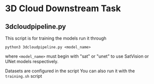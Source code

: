 # 3D Cloud Downstream Task

## 3dcloudpipeline.py
This script is for training the models
run it through
```python3
python3 3dcloudpipeline.py <model_name>
```
where `<model_name>` must begin with "sat" or "unet" to use SatVision or UNet models respectively.

Datasets are configured in the script
You can also run it with the `training.sh` script